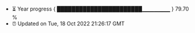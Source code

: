 - ⏳ Year progress { ███████████████████████▁▁▁▁▁▁▁ } 79.70 %
- ⏰ Updated on Tue, 18 Oct 2022 21:26:17 GMT

